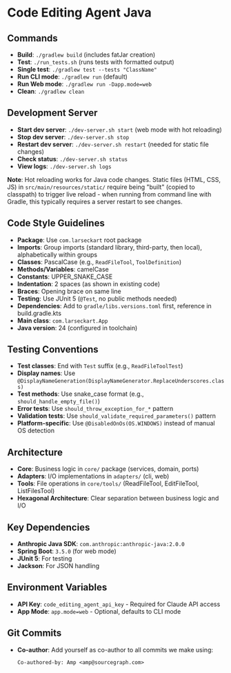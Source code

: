 # Code Editing Agent Java

## Commands
- **Build**: `./gradlew build` (includes fatJar creation)
- **Test**: `./run_tests.sh` (runs tests with formatted output)
- **Single test**: `./gradlew test --tests "ClassName"`
- **Run CLI mode**: `./gradlew run` (default)
- **Run Web mode**: `./gradlew run -Dapp.mode=web`
- **Clean**: `./gradlew clean`

## Development Server
- **Start dev server**: `./dev-server.sh start` (web mode with hot reloading)
- **Stop dev server**: `./dev-server.sh stop`
- **Restart dev server**: `./dev-server.sh restart` (needed for static file changes)
- **Check status**: `./dev-server.sh status`
- **View logs**: `./dev-server.sh logs`

**Note**: Hot reloading works for Java code changes. Static files (HTML, CSS, JS) in `src/main/resources/static/` require being "built" (copied to classpath) to trigger live reload - when running from command line with Gradle, this typically requires a server restart to see changes.

## Code Style Guidelines
- **Package**: Use `com.larseckart` root package
- **Imports**: Group imports (standard library, third-party, then local), alphabetically within groups
- **Classes**: PascalCase (e.g., `ReadFileTool`, `ToolDefinition`)
- **Methods/Variables**: camelCase
- **Constants**: UPPER_SNAKE_CASE
- **Indentation**: 2 spaces (as shown in existing code)
- **Braces**: Opening brace on same line
- **Testing**: Use JUnit 5 (`@Test`, no public methods needed)
- **Dependencies**: Add to `gradle/libs.versions.toml` first, reference in build.gradle.kts
- **Main class**: `com.larseckart.App`
- **Java version**: 24 (configured in toolchain)

## Testing Conventions
- **Test classes**: End with `Test` suffix (e.g., `ReadFileToolTest`)
- **Display names**: Use `@DisplayNameGeneration(DisplayNameGenerator.ReplaceUnderscores.class)`
- **Test methods**: Use snake_case format (e.g., `should_handle_empty_file()`)
- **Error tests**: Use `should_throw_exception_for_*` pattern
- **Validation tests**: Use `should_validate_required_parameters()` pattern
- **Platform-specific**: Use `@DisabledOnOs(OS.WINDOWS)` instead of manual OS detection

## Architecture
- **Core**: Business logic in `core/` package (services, domain, ports)
- **Adapters**: I/O implementations in `adapters/` (cli, web)
- **Tools**: File operations in `core/tools/` (ReadFileTool, EditFileTool, ListFilesTool)
- **Hexagonal Architecture**: Clear separation between business logic and I/O

## Key Dependencies
- **Anthropic Java SDK**: `com.anthropic:anthropic-java:2.0.0`
- **Spring Boot**: `3.5.0` (for web mode)
- **JUnit 5**: For testing
- **Jackson**: For JSON handling

## Environment Variables
- **API Key**: `code_editing_agent_api_key` - Required for Claude API access
- **App Mode**: `app.mode=web` - Optional, defaults to CLI mode

## Git Commits
- **Co-author**: Add yourself as co-author to all commits we make using:
  ```
  Co-authored-by: Amp <amp@sourcegraph.com>
  ```